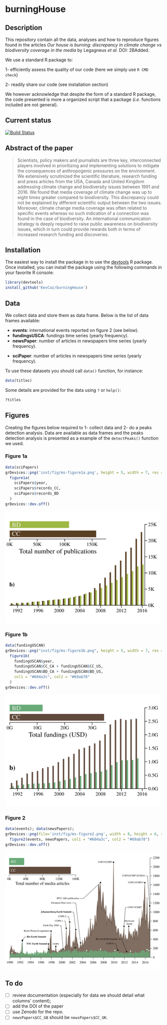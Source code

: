 # burningHouse

## Description

This repository contain all the data, analyses and how to reproduce figures found in the articles *Our house is burning: discrepancy in climate change vs biodiversity coverage in the media* by Legagneux *et al.* DOI: 2BAdded.

We use a standard R package to:

  1- efficiently assess the quality of our code (here we simply use `R CMD check`)

  2- readily share our code (see installation section)

We however acknowledge that despite the form of a standard R package, the code
presented is more a organized script that a package (*i.e.* functions included
are not general).

## Current status

[![Build Status](https://travis-ci.org/KevCaz/burningHouse.svg?branch=master)](https://travis-ci.org/KevCaz/burningHouse)


## Abstract of the paper

> Scientists, policy makers and journalists are three key, interconnected players involved in prioritizing and implementing solutions to mitigate the consequences of anthropogenic pressures on the environment. We extensively scrutinized the scientific literature, research funding and press articles from the USA, Canada and United Kingdom addressing climate change and biodiversity issues between 1991 and 2016. We found that media coverage of climate change was up to eight times greater compared to biodiversity. This discrepancy could not be explained by different scientific output between the two issues. Moreover, climate change media coverage was often related to specific events whereas no such indication of a connection was found in the case of biodiversity. An international communication strategy is deeply required to raise public awareness on biodiversity issues, which in turn could provide rewards both in terms of increased research funding and discoveries.




## Installation

The easiest way to install the package in to use the [devtools](https://cran.r-project.org/web/packages/devtools/index.html)
R package. Once installed, you can install the package using the following
commands in your favorite R console:

```r
library(devtools)
install_github('KevCaz/burningHouse')
```




## Data

We collect data and store them as data frame. Below is the list of data frames
available:

- **events**: international events reported on figure 2 (see below).
- **fundingsUSCA**: fundings time series (yearly frequency).
- **newsPaper**: number of articles in newspapers time series (yearly frequency).
<!-- - **newsNames**: names of the news papers included in the study. -->
- **sciPaper**: number of articles in newspapers time series (yearly frequency).


To use these datasets you should call `data()` function, for instance:

```r
data(titles)
```

Some details are provided for the data using `?` or `help()`:


```r
?titles
```




## Figures

Creating the figures below required to 1- collect data and 2- do a peaks
detection analysis. Data are available as data frames and the peaks detection
analysis is presented as a example of the `detectPeaks()` function we used.


### Figure 1a

```r
data(sciPapers)
grDevices::png('inst/fig/ms-figure1a.png', height = 5, width = 7, res = 300, unit = 'in')
  figure1a(
    sciPapers$year,
    sciPapers$records_CC,
    sciPapers$records_BD
  )
grDevices::dev.off()
```

![](inst/fig/ms-figure1a.png)


### Figure 1b

```r
data(fundingUSCAN)
grDevices::png("inst/fig/ms-figure1b.png", height = 5, width = 7, res = 300, unit = "in")
  figure1b(
    fundingUSCAN$year,
    fundingUSCAN$CC_CA + fundingUSCAN$CC_US,
    fundingUSCAN$BD_CA + fundingUSCAN$BD_US,
    col1 = "#604a3c", col2 = "#69ab78"
  )
grDevices::dev.off()
```

![](inst/fig/ms-figure1b.png)


### Figure 2

```r
data(events); data(newsPapers);
grDevices::png(file='inst/fig/ms-figure2.png', width = 8, height = 6, res = 300, unit = 'in')
  figure2(events, newsPapers, col1 = "#604a3c", col2 = "#69ab78")
grDevices::dev.off()
```

![](inst/fig/ms-figure2.png)


## To do

- [ ] review documentation (especially for data we should detail what columns' content);
- [ ] add the DOI of the paper
- [ ] use Zenodo for the repo.
- [ ] `newsPapers$CC_GB` should be `newsPapers$CC_UK`.
